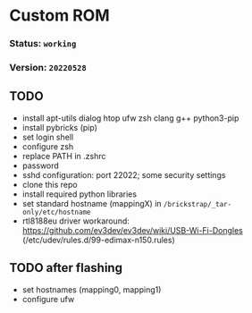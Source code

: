 # Custom ROM

### Status: `working`
### Version: `20220528`

## TODO
- install apt-utils dialog htop ufw zsh clang g++ python3-pip
- install pybricks (pip)
- set login shell
- configure zsh
- replace PATH in .zshrc
- password
- sshd configuration: port 22022; some security settings
- clone this repo
- install required python libraries
- set standard hostname (mappingX) in `/brickstrap/_tar-only/etc/hostname`
- rtl8188eu driver workaround: https://github.com/ev3dev/ev3dev/wiki/USB-Wi-Fi-Dongles (/etc/udev/rules.d/99-edimax-n150.rules)

## TODO after flashing
- set hostnames (mapping0, mapping1)
- configure ufw
